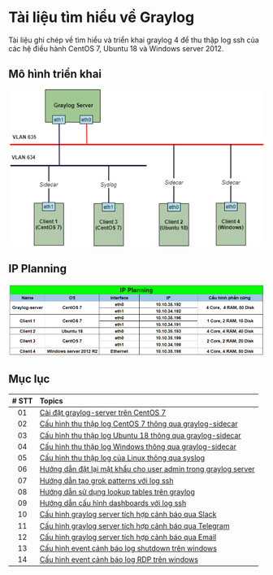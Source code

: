 # Tài liệu tìm hiểu về Graylog

Tài liệu ghi chép về tìm hiểu và triển khai graylog 4 để thu thập log ssh của các hệ điều hành CentOS 7, Ubuntu 18 và Windows server 2012. 

## Mô hình triển khai 

![mohinhlab](./docs/graylog-v4/images/mohinhlab.png)

## IP Planning

![ipplanning](./docs/graylog-v4/images/ip_planning.png)

## Mục lục

|   # STT   | Topics     |
|:-----------:|:-------------------------------------------------------------------------------------------------------------|
|  01   |  [Cài đặt graylog-server trên CentOS 7](./docs/graylog-v4/docs/1.Install_graylog_server.md) |
|  02   |  [Cấu hình thu thập log CentOS 7 thông qua graylog-sidecar](./docs/graylog-v4/docs/2.Config_graylog_sidecar_in_CentOS7.md) |
|  03   |  [Cấu hình thu thập log Ubuntu 18 thông qua graylog-sidecar](./docs/graylog-v4/docs/3.Config_graylog_sidecar_in_ubuntu18.md) |
|  04   |  [Cấu hình thu thập log Windows thông qua graylog-sidecar](./docs/graylog-v4/docs/4.Congfig_graylog_sidecar_in_windows.md) |
|  05   |  [Cấu hình thu thập log của Linux thông qua syslog](./docs/graylog-v4/docs/5.Config_collect_log_linux_use_syslog.md) |
|  06   |  [Hướng dẫn đặt lại mật khẩu cho user admin trong graylog server](./docs/graylog-v4/docs/6.Reset_password_admin_in_graylog_server.md) |
|  07   |  [Hướng dẫn tạo grok patterns với log ssh](./docs/graylog-v4/docs/7.Config_grok_pattern_in_graylog.md) |
|  08   |  [Hướng dẫn sử dụng lookup tables trên graylog](./docs/graylog-v4/docs/8.Config_lookup_tables_in_graylog.md) |
|  09   |  [Hướng dẫn cấu hình dashboards với log ssh](./docs/graylog-v4/docs/9.Config_dashboards_with_log_ssh.md) |  
|  10   |  [Cấu hình graylog server tích hợp cảnh báo qua Slack](./docs/graylog-v4/docs/10.Config_graylog_server_sending_alert_to_slack.md) |
|  11   |  [Cấu hình graylog server tích hợp cảnh báo qua Telegram](./docs/graylog-v4/docs/11.Config_graylog_server_sending_alert_to_telegram.md) |
|  12   |  [Cấu hình graylog server tích hợp cảnh báo qua Email](./docs/graylog-v4/docs/12.Config_graylog_server_sending_alert_to_email.md) |
|  13   |  [Cấu hình event cảnh báo log shutdown trên windows](./docs/graylog-v4/docs/13.Config_event_alert_log_shutdown_windows.md) |
|  14   |  [Cấu hình event cảnh báo log RDP trên windows](./docs/graylog-v4/docs/14.Config_event_alert_log_RDP_windows.md) |S